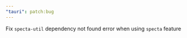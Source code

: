 ```yaml
---
"tauri": patch:bug
---
```


Fix `specta-util` dependency not found error when using `specta` feature
